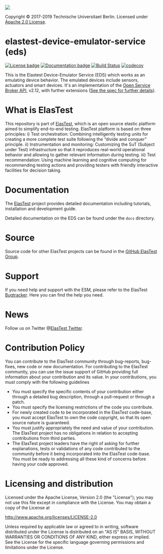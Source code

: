 [![][ElasTest Logo]][ElasTest]

Copyright © 2017-2019 Technische Universitaet Berlin. Licensed under [Apache 2.0 License].

# elastest-device-emulator-service (eds)

[![License badge](https://img.shields.io/badge/license-Apache2-orange.svg)](http://www.apache.org/licenses/LICENSE-2.0)
[![Documentation badge](https://img.shields.io/badge/docs-latest-brightgreen.svg)](http://elastest.io/docs/api/eds/)
[![Build Status](https://ci.elastest.io/jenkins/buildStatus/icon?job=elastest-device-emulator-service/eds)](https://ci.elastest.io/jenkins/job/elastest-device-emulator-service/eds)
[![codecov](https://codecov.io/gh/elastest/elastest-device-emulator-service/branch/master/graph/badge.svg)](https://codecov.io/gh/elastest/elastest-device-emulator-service)

This is the Elastest Device-Emulator Service (EDS) which works as an emulating device behavior. The emulated devices include sensors, actuators and smart devices. 
It's an implementation of the [Open Service Broker API](https://github.com/openservicebrokerapi/servicebroker), v2.12, 
with further extensions ([See the spec for further details](http://petstore.swagger.io/?url=https://raw.githubusercontent.com/elastest/elastest-service-manager/master/api.yaml)).

# What is ElasTest

This repository is part of [ElasTest], which is an open source elastic platform
aimed to simplify end-to-end testing. ElasTest platform is based on three
principles: i) Test orchestration: Combining intelligently testing units for
creating a more complete test suite following the “divide and conquer” principle.
ii) Instrumentation and monitoring: Customizing the SuT (Subject under Test)
infrastructure so that it reproduces real-world operational behavior and allowing
to gather relevant information during testing. iii) Test recommendation: Using machine
learning and cognitive computing for recommending testing actions and providing
testers with friendly interactive facilities for decision taking.

# Documentation

The [ElasTest] project provides detailed documentation including tutorials,
installation and development guide.

Detailed documentation on the EDS can be found under the `docs` directory.

# Source
Source code for other ElasTest projects can be found in the [GitHub ElasTest
Group].

# Support
If you need help and support with the ESM, please refer to the ElasTest [Bugtracker]. 
Here you can find the help you need.

# News
Follow us on Twitter @[ElasTest Twitter].

# Contribution Policy
You can contribute to the ElasTest community through bug-reports, bug-fixes,
new code or new documentation. For contributing to the ElasTest community,
you can use the issue support of GitHub providing full information about your
contribution and its value. In your contributions, you must comply with the
following guidelines

* You must specify the specific contents of your contribution either through a
  detailed bug description, through a pull-request or through a patch.
* You must specify the licensing restrictions of the code you contribute.
* For newly created code to be incorporated in the ElasTest code-base, you
  must accept ElasTest to own the code copyright, so that its open source
  nature is guaranteed.
* You must justify appropriately the need and value of your contribution. The
  ElasTest project has no obligations in relation to accepting contributions
  from third parties.
* The ElasTest project leaders have the right of asking for further
  explanations, tests or validations of any code contributed to the community
  before it being incorporated into the ElasTest code-base. You must be ready
  to addressing all these kind of concerns before having your code approved.

# Licensing and distribution
Licensed under the Apache License, Version 2.0 (the "License");
you may not use this file except in compliance with the License.
You may obtain a copy of the License at

  http://www.apache.org/licenses/LICENSE-2.0

Unless required by applicable law or agreed to in writing, software
distributed under the License is distributed on an "AS IS" BASIS,
WITHOUT WARRANTIES OR CONDITIONS OF ANY KIND, either express or implied.
See the License for the specific language governing permissions and
limitations under the License.


[Apache 2.0 License]: http://www.apache.org/licenses/LICENSE-2.0
[ElasTest]: http://elastest.io/
[ElasTest Logo]: http://elastest.io/images/logos_elastest/elastest-logo-gray-small.png
[ElasTest Twitter]: https://twitter.com/elastestio
[GitHub ElasTest Group]: https://github.com/elastest
[Bugtracker]: https://github.com/elastest/bugtracker
